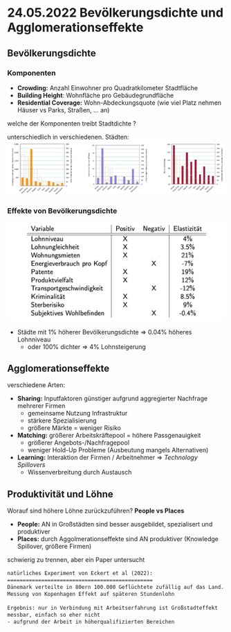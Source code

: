 # 24.05.2022 Bevölkerungsdichte und Agglomerationseffekte

## Bevölkerungsdichte

### Komponenten

- **Crowding:** Anzahl Einwohner pro Quadratkilometer Stadtfläche
- **Building Height**: Wohnfläche pro Gebäudegrundfläche
- **Residential Coverage:** Wohn-Abdeckungsquote (wie viel Platz nehmen Häuser vs Parks, Straßen, ... an)

welche der Komponenten treibt Stadtdichte ?

unterschiedlich in verschiedenen. Städten: ![2022-05-24_09.33.19](../images/2022-05-24_09.33.19.jpg)



### Effekte von Bevölkerungsdichte

![2022-05-24_09.39.20](../images/2022-05-24_09.39.20.jpg)

- Städte mit 1% höherer Bevölkerungsdichte => 0.04% höheres Lohnniveau
    - oder 100% dichter => 4% Lohnsteigerung



## Agglomerationseffekte

verschiedene Arten:

- **Sharing:** Inputfaktoren günstiger aufgrund aggregierter Nachfrage mehrerer Firmen
    - gemeinsame Nutzung Infrastruktur
    - stärkere Spezialisierung
    - größere Märkte = weniger Risiko
- **Matching:** größerer Arbeitskräftepool = höhere Passgenauigkeit
    - größerer Angebots-/Nachfragepool
    - weniger Hold-Up Probleme (Ausbeutung mangels Alternativen)
- **Learning:** Interaktion der Firmen / Arbeitnehmer => *Technology Spillovers*
    - Wissenverbreitung durch Austausch 



## Produktivität und Löhne

Worauf sind höhere Löhne zurückzuführen? **People vs Places**

- **People:** AN in Großstädten sind besser ausgebildet, spezialisert und produktiver
- **Places:** durch Aggolmerationseffekte sind AN produktiver (Knowledge Spillover, größere Firmen)

schwierig zu trennen, aber ein Paper untersucht

```
natürliches Experiment von Eckert et al (2022):
===============================================
Dänemark verteilte in 80ern 100.000 Geflüchtete zufällig auf das Land.
Messung von Kopenhagen Effekt auf späteren Stundenlohn

Ergebnis: nur in Verbindung mit Arbeitserfahrung ist Großstadteffekt messbar, einfach so eher nicht
- aufgrund der Arbeit in höherqualifizierten Bereichen
```

